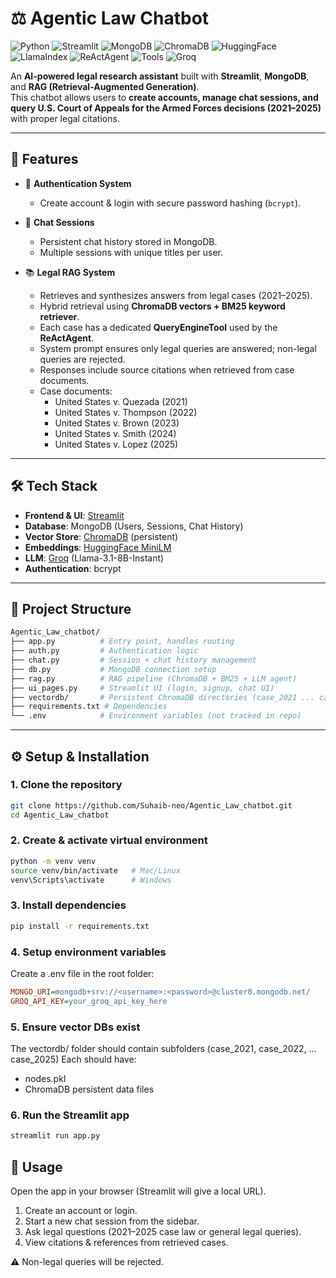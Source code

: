 # ⚖️ Agentic Law Chatbot

![Python](https://img.shields.io/badge/Python-3.9%2B-blue?logo=python&logoColor=white) 
![Streamlit](https://img.shields.io/badge/Streamlit-App-FF4B4B?logo=streamlit&logoColor=white) 
![MongoDB](https://img.shields.io/badge/MongoDB-Database-47A248?logo=mongodb&logoColor=white) 
![ChromaDB](https://img.shields.io/badge/ChromaDB-VectorDB-purple) 
![HuggingFace](https://img.shields.io/badge/HuggingFace-Embeddings-yellow?logo=huggingface&logoColor=white) 
![LlamaIndex](https://img.shields.io/badge/LlamaIndex-RAG-orange)
![ReActAgent](https://img.shields.io/badge/ReActAgent-Agent-red) 
![Tools](https://img.shields.io/badge/Tools-Custom-blueviolet) 
![Groq](https://img.shields.io/badge/Groq-LLM-black)  

An **AI-powered legal research assistant** built with **Streamlit**, **MongoDB**, and **RAG (Retrieval-Augmented Generation)**.  
This chatbot allows users to **create accounts, manage chat sessions, and query U.S. Court of Appeals for the Armed Forces decisions (2021–2025)** with proper legal citations.  

---

## 🚀 Features

- 🔑 **Authentication System**  
  - Create account & login with secure password hashing (`bcrypt`).  

- 💬 **Chat Sessions**  
  - Persistent chat history stored in MongoDB.  
  - Multiple sessions with unique titles per user.  

- 📚 **Legal RAG System**  
  - Retrieves and synthesizes answers from legal cases (2021–2025).  
  - Hybrid retrieval using **ChromaDB vectors + BM25 keyword retriever**.
  - Each case has a dedicated **QueryEngineTool** used by the **ReActAgent**.
  - System prompt ensures only legal queries are answered; non-legal queries are rejected.
  - Responses include source citations when retrieved from case documents.
  - Case documents:
    - United States v. Quezada (2021)
    - United States v. Thompson (2022)
    - United States v. Brown (2023)
    - United States v. Smith (2024)
    - United States v. Lopez (2025)

---

## 🛠️ Tech Stack

- **Frontend & UI**: [Streamlit](https://streamlit.io)  
- **Database**: MongoDB (Users, Sessions, Chat History)  
- **Vector Store**: [ChromaDB](https://www.trychroma.com) (persistent)  
- **Embeddings**: [HuggingFace MiniLM](https://huggingface.co/sentence-transformers/all-MiniLM-L6-v2)  
- **LLM**: [Groq](https://groq.com) (Llama-3.1-8B-Instant)  
- **Authentication**: bcrypt  

---

## 📂 Project Structure
```bash
Agentic_Law_chatbot/
├── app.py          # Entry point, handles routing
├── auth.py         # Authentication logic
├── chat.py         # Session + chat history management
├── db.py           # MongoDB connection setup
├── rag.py          # RAG pipeline (ChromaDB + BM25 + LLM agent)
├── ui_pages.py     # Streamlit UI (login, signup, chat UI)
├── vectordb/       # Persistent ChromaDB directories (case_2021 ... case_2025)
├── requirements.txt # Dependencies
└── .env            # Environment variables (not tracked in repo)

```

---

## ⚙️ Setup & Installation

### 1. Clone the repository
```bash
git clone https://github.com/Suhaib-neo/Agentic_Law_chatbot.git
cd Agentic_Law_chatbot
```

### 2. Create & activate virtual environment
```bash
python -m venv venv
source venv/bin/activate   # Mac/Linux
venv\Scripts\activate      # Windows
```

### 3. Install dependencies
```bash
pip install -r requirements.txt
```

### 4. Setup environment variables

Create a .env file in the root folder:
```ini
MONGO_URI=mongodb+srv://<username>:<password>@cluster0.mongodb.net/
GROQ_API_KEY=your_groq_api_key_here
```

### 5. Ensure vector DBs exist

The vectordb/ folder should contain subfolders (case_2021, case_2022, … case_2025)
Each should have:

- nodes.pkl
- ChromaDB persistent data files

### 6. Run the Streamlit app
```bash
streamlit run app.py
```

## 👤 Usage

Open the app in your browser (Streamlit will give a local URL).

1. Create an account or login.
2. Start a new chat session from the sidebar.
3. Ask legal questions (2021–2025 case law or general legal queries).
4. View citations & references from retrieved cases.

⚠️ Non-legal queries will be rejected.